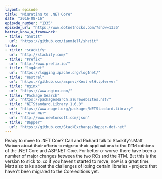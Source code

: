 ```yaml
---
layout: episode
title: "Migrating to .NET Core"
date: "2016-08-16"
episode_number: "1335"
episode_url: "https://www.dotnetrocks.com/?show=1335"
better_know_a_framework:
- title: "ShutIt"
  url: "https://github.com/ianmiell/shutit"
links:
- title: "Stackify"
  url: "http://stackify.com/"
- title: "Prefix"
  url: "http://www.prefix.io/"
- title: "log4net"
  url: "https://logging.apache.org/log4net/"
- title: "Kestrel"
  url: "https://github.com/aspnet/KestrelHttpServer"
- title: "nginx"
  url: "https://www.nginx.com/"
- title: "Package Search"
  url: "https://packagesearch.azurewebsites.net/"
- title: "NETStandard.Library 1.6.0"
  url: "https://www.nuget.org/packages/NETStandard.Library"
- title: "Json.NET"
  url: "http://www.newtonsoft.com/json"
- title: "Dapper"
  url: "https://github.com/StackExchange/dapper-dot-net"
---
```


Ready to move to .NET Core? Carl and Richard talk to Stackify's Matt Watson about their efforts to migrate their applications to the RTM editions of the .NET Core and ASP.NET Core. For better or worse, there have been a number of major changes between the two RCs and the RTM. But this is the version to stick to, so if you haven't started to move, now is a great time. Matt also talks about the challenges of losing certain libraries - projects that haven't been migrated to the Core editions yet.
